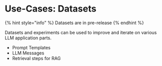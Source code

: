 # Use-Cases: Datasets

{% hint style="info" %}
Datasets are in pre-release
{% endhint %}

Datasets and experiments can be used to improve and iterate on various LLM application parts.

* Prompt Templates
* LLM Messages
* Retrieval steps for RAG
